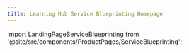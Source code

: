 ```yaml
---
title: Learning Hub Service Blueprinting Homepage
---
```


import LandingPageServiceBlueprinting from '@site/src/components/ProductPages/ServiceBlueprinting';


<LandingPageServiceBlueprinting/>